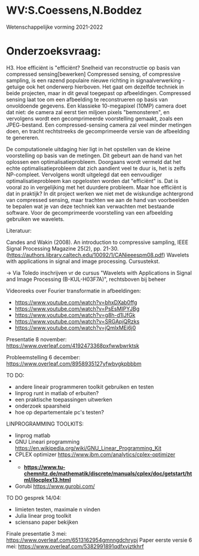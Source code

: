 # WV:S.Coessens,N.Boddez
Wetenschappelijke vorming 2021-2022

# Onderzoeksvraag:
H3. Hoe efficiënt is "efficiënt? Snelheid van reconstructie op basis van compressed sensing[bewerken]
Compressed sensing, of compressive sampling, is een razend populaire nieuwe richting in signaalverwerking - getuige ook het onderwerp hierboven. Het gaat om dezelfde techniek in beide projecten, maar in dit geval toegepast op afbeeldingen. Compressed sensing laat toe om een afbeelding te reconstrueren op basis van onvoldoende gegevens. Een klassieke 10-megapixel (10MP) camera doet dat niet: de camera zal eerst tien miljoen pixels "bemonsteren", en vervolgens wordt een gecomprimeerde voorstelling gemaakt, zoals een JPEG-bestand. Een compressed-sensing camera zal veel minder metingen doen, en tracht rechtstreeks de gecomprimeerde versie van de afbeelding te genereren.

De computationele uitdaging hier ligt in het opstellen van de kleine voorstelling op basis van de metingen. Dit gebeurt aan de hand van het oplossen een optimalisatieprobleem. Doorgaans wordt vermeld dat het echte optimalisatieprobleem dat zich aandient veel te duur is, het is zelfs NP-compleet. Vervolgens wordt uitgelegd dat een eenvoudiger optimalisatieprobleem kan opgelosten worden dat "efficiënt" is. Dat is vooral zo in vergelijking met het duurdere probleem. Maar hoe efficiënt is dat in praktijk? In dit project werken we niet met de wiskundige achtergrond van compressed sensing, maar trachten we aan de hand van voorbeelden te bepalen wat je van deze techniek kan verwachten met bestaande software. Voor de gecomprimeerde voorstelling van een afbeelding gebruiken we wavelets.

Literatuur:

Candes and Wakin (2008). An introduction to compressive sampling, IEEE Signal Processing Magazine 25(2), pp. 21-30. (https://authors.library.caltech.edu/10092/1/CANieeespm08.pdf)
Wavelets with applications in signal and image processing. Cursustekst.

-> Via Toledo inschrijven vr de cursus "Wavelets with Applications in Signal and Image Processing (B-KUL-H03F7A)", rechtsboven bij beheer



Videoreeks over Fourier transformatie in afbeeldingen: 
- https://www.youtube.com/watch?v=bhxDXab0ffg
- https://www.youtube.com/watch?v=PsEsMIPYJBg
- https://www.youtube.com/watch?v=g8h-d1IJfGk
- https://www.youtube.com/watch?v=SRGApjQRzks
- https://www.youtube.com/watch?v=jQmlxMEi6j0


Presentatie 8 november: https://www.overleaf.com/4192473368pxfwwbwrktsk

Probleemstelling 6 december: https://www.overleaf.com/8958935127yfwbvgkpbbbm


TO DO:
- andere lineair programmeren toolkit gebruiken en testen
- linprog runt in matlab of erbuiten?
- een praktische toepassingen uitwerken
- onderzoek spaarsheid 
- hoe op departementale pc's testen?


LINPROGRAMMING TOOLKITS:
- linprog matlab
- GNU Lineari programming https://en.wikipedia.org/wiki/GNU_Linear_Programming_Kit
- CPLEX optimizer https://www.ibm.com/analytics/cplex-optimizer
-   - **https://www.tu-chemnitz.de/mathematik/discrete/manuals/cplex/doc/getstart/html/ilocplex13.html**
- Gorubi https://www.gurobi.com/

TO DO gesprek 14/04:
- limieten testen, maximale n vinden
- Julia linear prog toolkit
- sciensano paper bekijken

Finale presentatie 3 mei: https://www.overleaf.com/6513162954gmnngdchrypj
Paper eerste versie 6 mei: https://www.overleaf.com/5382991891qdfxvjztkhrf
